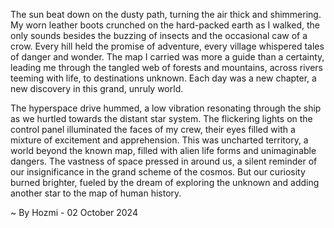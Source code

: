 
The sun beat down on the dusty path, turning the air thick and shimmering. My worn leather boots crunched on the hard-packed earth as I walked, the only sounds besides the buzzing of insects and the occasional caw of a crow. Every hill held the promise of adventure, every village whispered tales of danger and wonder. The map I carried was more a guide than a certainty, leading me through the tangled web of forests and mountains, across rivers teeming with life, to destinations unknown. Each day was a new chapter, a new discovery in this grand, unruly world.

The hyperspace drive hummed, a low vibration resonating through the ship as we hurtled towards the distant star system. The flickering lights on the control panel illuminated the faces of my crew, their eyes filled with a mixture of excitement and apprehension. This was uncharted territory, a world beyond the known map, filled with alien life forms and unimaginable dangers. The vastness of space pressed in around us, a silent reminder of our insignificance in the grand scheme of the cosmos. But our curiosity burned brighter, fueled by the dream of exploring the unknown and adding another star to the map of human history. 

~ By Hozmi - 02 October 2024
